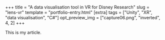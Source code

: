 +++
title = "A data visualisation tool in VR for Disney Research"
slug = "lens-vr"
template = "portfolio-entry.html"
[extra]
tags = ["Unity", "XR", "data visualisation", "C#"]
opt_preview_img = ["capture06.png", "inverted", 4, 2]
+++

This is my article.
